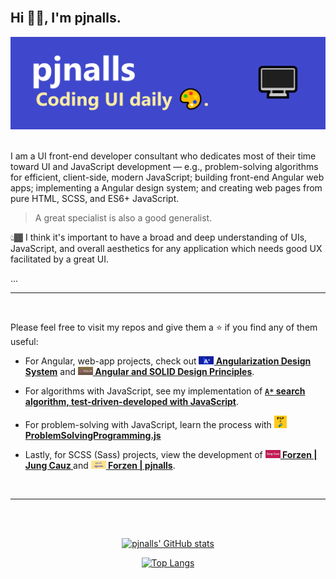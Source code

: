 <br>

## Hi 👋🏾, I'm pjnalls.

<div align="center">
<img 
  alt="GitHub Profile Banner image." 
  src="img/github-profile-banner.png">
</div>
<br>

<p align="left">
I am a UI front-end developer consultant who dedicates most of their time toward UI and JavaScript development — e.g., problem-solving algorithms for efficient, client-side, modern JavaScript; building front-end Angular web apps; implementing a Angular design system; and creating web pages from pure HTML, SCSS, and ES6+ JavaScript.

<br>

> A great specialist is also a good generalist.

👆🏾 I think it's important to have a broad and deep understanding of UIs, JavaScript, and overall aesthetics for any application which needs good UX facilitated by a great UI.

...
<br>

<hr>
<br>

Please feel free to visit my repos and give them a ⭐ if you find any of them useful:


- For Angular, web-app projects, check out <a href="https://github.com/pjnalls/AngularizationDesignSystem"><b><img src="assets/project-5.jpg" alt="A Degrees icon." width="24px"/> Angularization Design System</b></a> and <a href="https://github.com/pjnalls/ng-solid-design"><b><img src="assets/ng-solid-design.png"  alt="A° SOLID icon." width="24px"/> Angular and SOLID Design Principles</b></a>.

- For algorithms with JavaScript, see my implementation of <a href="https://github.com/pjnalls/test-driven-javascript-dsa/blob/main/algorithms/search/a-star.js"><b>`A*` search algorithm, test-driven-developed with JavaScript</b></a>.

- For problem-solving with JavaScript, learn the process with <a href="https://github.com/pjnalls/ProblemSolvingProgramming.js"><img src="img/psp.js.png" width="20px" alt="Problem-Solving Programming icon"> <b>ProblemSolvingProgramming.js</b></a>

- Lastly, for SCSS (Sass) projects, view the development of <a href="https://github.com/forzen-dot-io/JungCauz"><b><img src="assets/project-4.jpg" alt="Jung Cauz icon." width="24px"/> Forzen | Jung Cauz </b></a> and <a href="https://github.com/forzen-dot-io/pjnalls"><b><img src="assets/project-3.jpg"  alt="pjnalls Forzen icon." width="24px"/> Forzen | pjnalls</b></a>.
</p>

<br>
<hr>
<br>

<div align="center">

</div>

<div align="center">

<br>

[![pjnalls' GitHub stats](https://github-readme-stats.vercel.app/api?username=pjnalls&count_private=true&show_icons=true)](https://github.com/anuraghazra/github-readme-stats)

[![Top Langs](https://github-readme-stats.vercel.app/api/top-langs/?username=pjnalls&layout=compact)](https://github.com/anuraghazra/github-readme-stats)

</div>
